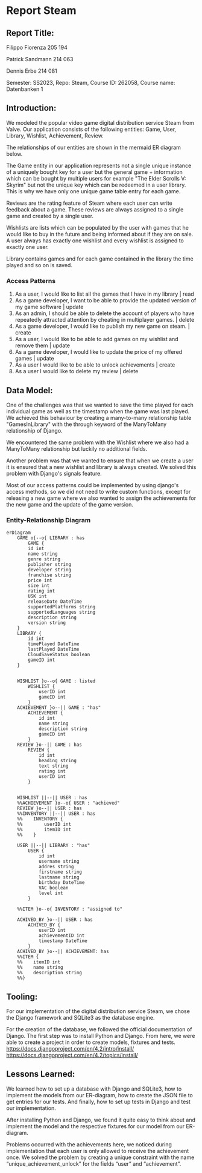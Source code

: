 # Report Steam

## Report Title:

Filippo Fiorenza 205 194

Patrick Sandmann 214 063

Dennis Erbe 214 081

Semester: SS2023, Repo: Steam, Course ID: 262058, Course name: Datenbanken 1

## Introduction:

We modeled the popular video game digital distribution service Steam from Valve. Our application consists of the following
entities: Game, User, Library, Wishlist, Achievement, Review.

The relationships of our entities are shown in the mermaid ER diagram below.

The Game entity in our application represents not a single unique instance of a uniquely bought key for a user
but the general game + information which can be bought by multiple users for example "The Elder Scrolls V: Skyrim" but not the 
unique key which can be redeemed in a user library. This is why we have only one unique game table entry for each game.

Reviews are the rating feature of Steam where each user can write feedback about a game. These reviews are always assigned to
a single game and created by a single user. 

Wishlists are lists which can be populated by the user with games that he would like to buy in the future and being informed about
if they are on sale. A user always has exactly one wishlist and every wishlist is assigned to exactly one user. 

Library contains games and for each game contained in the library the time played and so on is saved. 

### Access Patterns

1. As a user, I would like to list all the games that I have in my library | read
2. As a game developer, I want to be able to provide the updated version of my game software | update
3. As an admin, I should be able to delete the account of players who have repeatedly attracted attention by cheating in
   multiplayer games. | delete
4. As a game developer, I would like to publish my new game on steam. | create
5. As a user, I would like to be able to add games on my wishlist and remove them | update
6. As a game developer, I would like to update the price of my offered games | update
7. As a user I would like to be able to unlock achievements | create
8. As a user I would like to delete my review | delete

## Data Model:

One of the challenges was that we wanted to save the time played for each individual game as well as the timestamp when the 
game was last played. We achieved this behaviour by creating a many-to-many relationship table "GamesInLibrary" with the through
keyword of the ManyToMany relationship of Django. 

We encountered the same problem with the Wishlist where we also had a ManyToMany relationship but luckily no additional fields.

Another problem was that we wanted to ensure that when we create a user it is ensured that a new wishlist and library is always created. 
We solved this problem with Django's signals feature. 

Most of our access patterns could be implemented by using django's access methods, so we did not need to write custom functions, except for 
releasing a new game where we also wanted to assign the achievements for the new game and the update of the game version. 



### Entity-Relationship Diagram

```mermaid
erDiagram
    GAME o{--o{ LIBRARY : has
        GAME {
        id int
        name string
        genre string
        publisher string
        developer string
        franchise string
        price int
        size int
        rating int
        USK int
        releaseDate DateTime
        supportedPlatforms string
        supportedLanguages string
        description string
        version string
    }
    LIBRARY {
        id int
        timePlayed DateTime
        lastPlayed DateTime
        CloudSaveStatus boolean
        gameID int
    }

    
    WISHLIST }o--o{ GAME : listed
        WISHLIST {
            userID int
            gameID int            
        }
    ACHIEVEMENT }o--|| GAME : "has"
        ACHIEVEMENT {
            id int
            name string
            description string
            gameID int
        }
    REVIEW }o--|| GAME : has    
        REVIEW {
            id int
            heading string
            text string
            rating int
            userID int
        }


    WISHLIST ||--|| USER : has
    %%ACHIEVEMENT }o--o{ USER : "achieved"
    REVIEW }o--|| USER : has    
    %%INVENTORY ||--|| USER : has
    %%    INVENTORY {
    %%        userID int
    %%        itemID int
    %%    }

    USER ||--|| LIBRARY : "has"
        USER {
            id int
            username string
            addres string
            firstname string
            lastname string
            birthday DateTime
            VAC boolean
            level int
        }
  
    %%ITEM }o--o{ INVENTORY : "assigned to"

    ACHIVED_BY }o--|| USER : has
        ACHIVED_BY {
            userID int
            achievementID int
            timestamp DateTime
        }
    ACHIVED_BY }o--|| ACHIEVEMENT: has
    %%ITEM {
    %%    itemID int
    %%    name string
    %%    description string
    %%}
```

## Tooling:

For our implementation of the digital distribution service Steam, we chose the Django framework and SQLite3 as the database engine.

For the creation of the database, we followed the official documentation of Django. The first step was to install Python
and Django. From here, we were able to create a project in order to create models, fixtures and tests.
https://docs.djangoproject.com/en/4.2/intro/install/
https://docs.djangoproject.com/en/4.2/topics/install/

## Lessons Learned:

We learned how to set up a database with Django and SQLite3, how to implement the models from our ER-diagram, how to
create the JSON file to get entries for our tests. And finally, how to set up tests in Django and test our implementation.

After installing Python and Django, we found it quite easy to think about and implement the model and the respective
fixtures for our model from our ER-diagram.

Problems occurred with the achievements here, we noticed during implementation that each user is only allowed to receive
the achievement once. We solved the problem by creating a unique constraint with the name “unique_achievement_unlock”
for the fields “user” and “achievement”.
